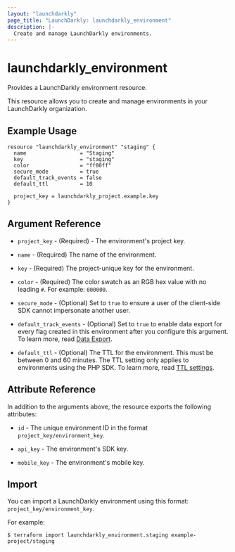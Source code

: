 ```yaml
---
layout: "launchdarkly"
page_title: "LaunchDarkly: launchdarkly_environment"
description: |-
  Create and manage LaunchDarkly environments.
---
```


# launchdarkly_environment

Provides a LaunchDarkly environment resource.

This resource allows you to create and manage environments in your LaunchDarkly organization.

## Example Usage

```hcl
resource "launchdarkly_environment" "staging" {
  name                 = "Staging"
  key                  = "staging"
  color                = "ff00ff"
  secure_mode          = true
  default_track_events = false
  default_ttl          = 10

  project_key = launchdarkly_project.example.key
}
```

## Argument Reference

- `project_key` - (Required) - The environment's project key.

- `name` - (Required) The name of the environment.

- `key` - (Required) The project-unique key for the environment.

- `color` - (Required) The color swatch as an RGB hex value with no leading `#`. For example: `000000`.

- `secure_mode` - (Optional) Set to `true` to ensure a user of the client-side SDK cannot impersonate another user.

- `default_track_events` - (Optional) Set to `true` to enable data export for every flag created in this environment after you configure this argument. To learn more, read [Data Export](https://docs.launchdarkly.com/docs/data-export).

- `default_ttl` - (Optional) The TTL for the environment. This must be between 0 and 60 minutes. The TTL setting only applies to environments using the PHP SDK. To learn more, read [TTL settings](https://docs.launchdarkly.com/docs/environments#section-ttl-settings).

## Attribute Reference

In addition to the arguments above, the resource exports the following attributes:

- `id` - The unique environment ID in the format `project_key/environment_key`.

- `api_key` - The environment's SDK key.

- `mobile_key` - The environment's mobile key.

## Import

You can import a LaunchDarkly environment using this format: `project_key/environment_key`.

For example:

```
$ terraform import launchdarkly_environment.staging example-project/staging
```
